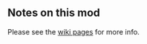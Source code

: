 ## Notes on this mod

Please see the [wiki pages](https://github.com/drogoganor/DarkReign/wiki) for more info.
